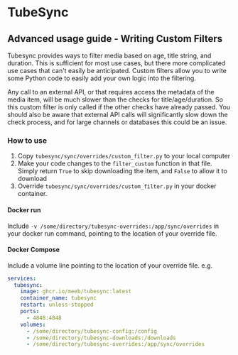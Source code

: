 # TubeSync

## Advanced usage guide - Writing Custom Filters

Tubesync provides ways to filter media based on age, title string, and 
duration. This is sufficient for most use cases, but there more complicated
use cases that can't easily be anticipated. Custom filters allow you to 
write some Python code to easily add your own logic into the filtering.

Any call to an external API, or that requires access the metadata of the
media item, will be much slower than the checks for title/age/duration. So
this custom filter is only called if the other checks have already passed.
You should also be aware that external API calls will significantly slow
down the check process, and for large channels or databases this could be
an issue.

### How to use
1. Copy `tubesync/sync/overrides/custom_filter.py` to your local computer
2. Make your code changes to the `filter_custom` function in that file. Simply return `True` to skip downloading the item, and `False` to allow it to download
3. Override `tubesync/sync/overrides/custom_filter.py` in your docker container.

#### Docker run
Include `-v /some/directory/tubesync-overrides:/app/sync/overrides` in your docker run
command, pointing to the location of your override file.

#### Docker Compose
Include a volume line pointing to the location of your override file.
e.g.
```yaml
services:
  tubesync:
    image: ghcr.io/meeb/tubesync:latest
    container_name: tubesync
    restart: unless-stopped
    ports:
      - 4848:4848
    volumes:
      - /some/directory/tubesync-config:/config
      - /some/directory/tubesync-downloads:/downloads
      - /some/directory/tubesync-overrides:/app/sync/overrides
```